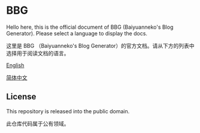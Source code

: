 # BBG

Hello here, this is the official document of BBG (Baiyuanneko's Blog Generator). Please select a language to display the docs.

这里是 BBG （Baiyuanneko's Blog Generator）的官方文档。请从下方的列表中选择用于阅读文档的语言。

[English](/en/)

[简体中文](/zh-cn/)

## License

This repository is released into the public domain.

此仓库代码属于公有领域。

<!-- TODO: use package manager -->
